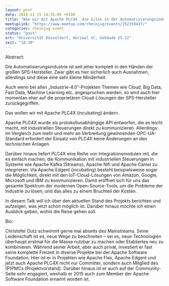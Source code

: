 ```yaml
---
layout: post
date: 2018-11-15 14:55:05 +0100
title: "Wie wir mit Apache PLC4X  die Silos in der Automatisierungsindustrie aufbrechen "
meetuplink: "https://www.meetup.com/rheinjug/events/252159437/"
categories: rheinjug event
status: "past"
ort: "Universität Düsseldorf, Hörsaal 5C, Gebäude 25.12"
zeit: "18:30"
---
```


Abstract:
 
Die Automatisierungsindustrie ist seit jeher komplett in den Händen der großen SPS-Hersteller. Zwar gibt es hier sicherlich auch Ausnahmen, allerdings sind diese eine sehr kleine Minderheit.
 
Auch wenn bei allen „Industrie-4.0“-Projekten Themen wie Cloud, Big Data, Fast Data, Machine Learning etc. angesprochen werden, so wird auch hier momentan eher auf die proprietären Cloud-Lösungen der SPS-Hersteller zurückgegriffen.
 
Das wollen wir mit Apache PLC4X (incubating) ändern.
 
Apache PLC4X wurde als protokollunabhängige API entworfen, die es leicht macht, mit industriellen Steuerungen direkt zu kommunizieren. Allerdings: Im Vergleich zum mehr und mehr an Verbreitung gewinnenden OPC-UA-Standard erfordert der Einsatz von PLC4X keine Änderungen an den technischen Anlagen.
 
Darüber hinaus liefert PLC4X eine Reihe von Integrationsmodulen mit, die es einfach machen, die Kommunikation mit industriellen Steuerungen in Systeme wie Apache Kafka (Streams), Apache Nifi und Apache Camel zu integrieren. Via Apache Edgent (incubating) besteht beispielsweise sogar die Möglichkeit, direkt mit den IoT-Cloud-Lösungen von Amazon, Google, Microsoft und IBM zu kommunizieren. Damit eröffnet sich für uns das gesamte Spektrum der modernen Open-Source-Tools, um die Probleme der Industrie zu lösen, und das alles zu einem Bruchteil der Kosten.
 
In diesem Talk will ich über den aktuellen Stand des Projekts berichten und aufzeigen, was jetzt schon möglich ist. Darüber hinaus möchte ich einen Ausblick geben, wohin die Reise gehen soll.
 
Bio:
 
Christofer Dutz schwimmt gerne mal abseits des Mainstreams. Seine Leidenschaft ist es, neue Wege zu beschreiten – sei es, neue Technologien überhaupt erstmal für die Masse nutzbar zu machen oder Etabliertes neu zu kombinieren. Während seiner Arbeit, aber auch privat, investiert er fast seine komplette Freizeit in diverse Projekte bei der Apache Software Foundation. Hier ist er in Projekten wie Apache Flex, Apache Edgent und jetzt auch Apache PLC4X nicht nur Committer, sondern auch Mitglied des (P)PMCs (Projektvorstand). Darüber hinaus ist er auch auf der Community-Seite sehr engagiert, weshalb er 2015 auch zum Member der Apache Software Foundation ernannt worden ist.
 
